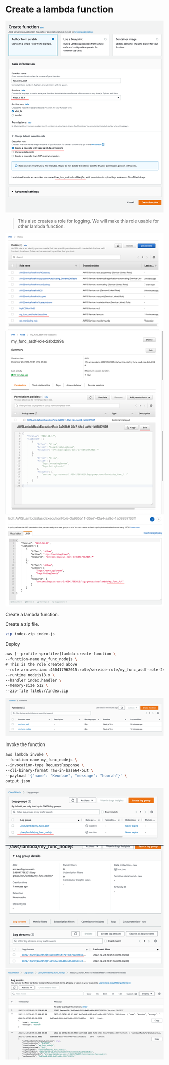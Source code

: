 # Create a lambda function

<img src="doc/lambda1.png" />

> This also creates a role for logging. We will make this role usable for other lambda function.

<img src="doc/lambda2.png" />
<img src="doc/lambda3.png" />
<img src="doc/lambda4.png" />

Create a lambda function.

Create a zip file.

```sh
zip index.zip index.js
```

Deploy

```sh
aws [--profile <profile>]lambda create-function \
--function-name my_func_nodejs \
# This is the role created above
--role arn:aws:iam::460417962015:role/service-role/my_func_asdf-role-2sbdz99a \
--runtime nodejs18.x \
--handler index.handler \
--memory-size 512 \
--zip-file fileb://index.zip
```

<img src="doc/lambda5.png" />

Invoke the function

```sh
aws lambda invoke \
--function-name my_func_nodejs \
--invocation-type RequestResponse \
--cli-binary-format raw-in-base64-out \
--payload '{"name": "Keunbae", "message": "hoorah"}' \
output.json
```

<img src="doc/lambda6.png" />
<img src="doc/lambda7.png" />
<img src="doc/lambda8.png" />
